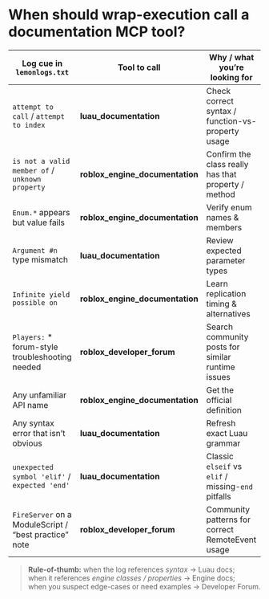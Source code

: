 # When should wrap-execution call a documentation MCP tool?

| Log cue in `lemonlogs.txt`                            | Tool to call                    | Why / what you’re looking for                       |
| ----------------------------------------------------- | ------------------------------- | --------------------------------------------------- |
| `attempt to call` / `attempt to index`                | **luau_documentation**          | Check correct syntax / function-vs-property usage   |
| `is not a valid member of` / `unknown property`       | **roblox_engine_documentation** | Confirm the class really has that property / method |
| `Enum.*` appears but value fails                      | **roblox_engine_documentation** | Verify enum names & members                         |
| `Argument #n` type mismatch                           | **luau_documentation**          | Review expected parameter types                     |
| `Infinite yield possible on`                          | **roblox_engine_documentation** | Learn replication timing & alternatives             |
| `Players:` \* forum-style troubleshooting needed      | **roblox_developer_forum**      | Search community posts for similar runtime issues   |
| Any unfamiliar API name                               | **roblox_engine_documentation** | Get the official definition                         |
| Any syntax error that isn’t obvious                   | **luau_documentation**          | Refresh exact Luau grammar                          |
| `unexpected symbol 'elif'` / `expected 'end'`         | **luau_documentation**          | Classic `elseif` vs `elif` / missing-`end` pitfalls |
| `FireServer` on a ModuleScript / “best practice” note | **roblox_developer_forum**      | Community patterns for correct RemoteEvent usage    |

> **Rule-of-thumb:** when the log references _syntax_ → Luau docs;  
> when it references _engine classes / properties_ → Engine docs;  
> when you suspect edge-cases or need examples → Developer Forum.

